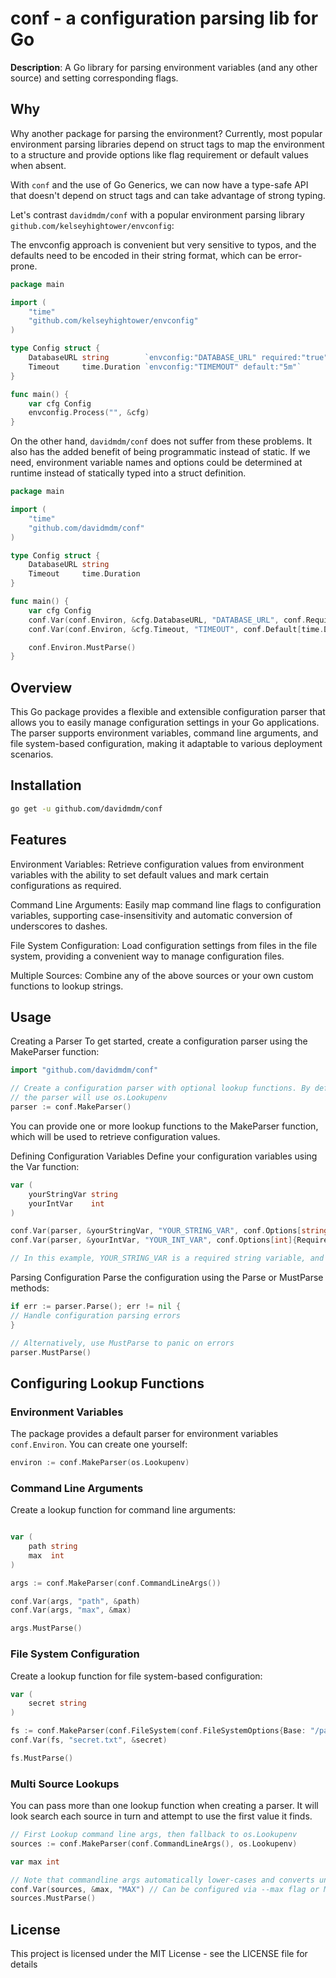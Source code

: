 # conf - a configuration parsing lib for Go

**Description**: A Go library for parsing environment variables (and any other source) and setting corresponding flags.

## Why

Why another package for parsing the environment? Currently, most popular environment parsing libraries depend on struct tags to map the environment to a structure and provide options like flag requirement or default values when absent.

With `conf` and the use of Go Generics, we can now have a type-safe API that doesn't depend on struct tags and can take advantage of strong typing.

Let's contrast `davidmdm/conf` with a popular environment parsing library `github.com/kelseyhightower/envconfig`:

The envconfig approach is convenient but very sensitive to typos, and the defaults need to be encoded in their string format, which can be error-prone.

```go
package main

import (
    "time"
    "github.com/kelseyhightower/envconfig"
)

type Config struct {
    DatabaseURL string        `envconfig:"DATABASE_URL" required:"true"`
    Timeout     time.Duration `envconfig:"TIMEMOUT" default:"5m"`
}

func main() {
    var cfg Config
    envconfig.Process("", &cfg)
}
```

On the other hand, `davidmdm/conf` does not suffer from these problems. It also has the added benefit of being programmatic instead of static. If we need, environment variable names and options could be determined at runtime instead of statically typed into a struct definition.

```go
package main

import (
    "time"
    "github.com/davidmdm/conf"
)

type Config struct {
    DatabaseURL string
    Timeout     time.Duration
}

func main() {
    var cfg Config
    conf.Var(conf.Environ, &cfg.DatabaseURL, "DATABASE_URL", conf.Required[string](true))
    conf.Var(conf.Environ, &cfg.Timeout, "TIMEOUT", conf.Default[time.Duration](5 * time.Minute))

    conf.Environ.MustParse()
}
```

## Overview

This Go package provides a flexible and extensible configuration parser that allows you to easily manage configuration settings in your Go applications. The parser supports environment variables, command line arguments, and file system-based configuration, making it adaptable to various deployment scenarios.

## Installation

```bash
go get -u github.com/davidmdm/conf
```

## Features

Environment Variables: Retrieve configuration values from environment variables with the ability to set default values and mark certain configurations as required.

Command Line Arguments: Easily map command line flags to configuration variables, supporting case-insensitivity and automatic conversion of underscores to dashes.

File System Configuration: Load configuration settings from files in the file system, providing a convenient way to manage configuration files.

Multiple Sources: Combine any of the above sources or your own custom functions to lookup strings.

## Usage

Creating a Parser
To get started, create a configuration parser using the MakeParser function:

```go
import "github.com/davidmdm/conf"

// Create a configuration parser with optional lookup functions. By default if no lookup funcs are provided
// the parser will use os.Lookupenv
parser := conf.MakeParser()
```

You can provide one or more lookup functions to the MakeParser function, which will be used to retrieve configuration values.

Defining Configuration Variables
Define your configuration variables using the Var function:

```go
var (
    yourStringVar string
    yourIntVar    int
)

conf.Var(parser, &yourStringVar, "YOUR_STRING_VAR", conf.Options[string]{Required: true})
conf.Var(parser, &yourIntVar, "YOUR_INT_VAR", conf.Options[int]{Required: false, DefaultValue: 42})

// In this example, YOUR_STRING_VAR is a required string variable, and YOUR_INT_VAR is an optional integer variable with a default value of 42.
```

Parsing Configuration
Parse the configuration using the Parse or MustParse methods:

```go
if err := parser.Parse(); err != nil {
// Handle configuration parsing errors
}

// Alternatively, use MustParse to panic on errors
parser.MustParse()
```

## Configuring Lookup Functions

### Environment Variables

The package provides a default parser for environment variables `conf.Environ`.
You can create one yourself:

```go
environ := conf.MakeParser(os.Lookupenv)
```

### Command Line Arguments

Create a lookup function for command line arguments:

```go

var (
    path string
    max  int
)

args := conf.MakeParser(conf.CommandLineArgs())

conf.Var(args, "path", &path)
conf.Var(args, "max", &max)

args.MustParse()
```

### File System Configuration

Create a lookup function for file system-based configuration:

```go
var (
    secret string
)

fs := conf.MakeParser(conf.FileSystem(conf.FileSystemOptions{Base: "/path/to/config/files"}))
conf.Var(fs, "secret.txt", &secret)

fs.MustParse()
```

### Multi Source Lookups

You can pass more than one lookup function when creating a parser. It will look search each source in turn and attempt to use the first value it finds.

```go
// First Lookup command line args, then fallback to os.Lookupenv
sources := conf.MakeParser(conf.CommandLineArgs(), os.Lookupenv)

var max int

// Note that commandline args automatically lower-cases and converts underscores to dashes before performing a lookup. This allows it to play nicely os.Lookupenv and allow you to override environment variables via command line args.
conf.Var(sources, &max, "MAX") // Can be configured via --max flag or MAX environment variable
sources.MustParse()
```

## License

This project is licensed under the MIT License - see the LICENSE file for details
